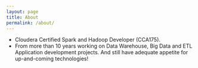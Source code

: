 ```yaml
---
layout: page
title: About
permalink: /about/
---
```


- Cloudera Certified Spark and Hadoop Developer (CCA175).
- From more than 10 years working on Data Warehouse, Big Data and ETL Application development projects. And still have adequate appetite for up-and-coming technologies!


